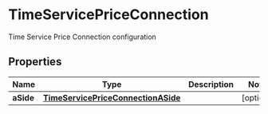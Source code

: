 

# TimeServicePriceConnection

Time Service Price Connection configuration

## Properties

| Name | Type | Description | Notes |
|------------ | ------------- | ------------- | -------------|
|**aSide** | [**TimeServicePriceConnectionASide**](TimeServicePriceConnectionASide.md) |  |  [optional] |



